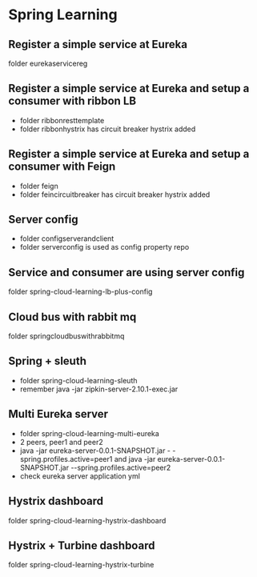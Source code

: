 # Spring Learning
## Register a simple service at Eureka
folder eurekaservicereg
## Register a simple service at Eureka and setup a consumer with ribbon LB
- folder ribbonresttemplate
- folder ribbonhystrix has circuit breaker hystrix added
## Register a simple service at Eureka and setup a consumer with Feign
- folder feign
- folder feincircuitbreaker has circuit breaker hystrix added
## Server config
- folder configserverandclient
- folder serverconfig is used as config property repo
## Service and consumer are using server config
folder spring-cloud-learning-lb-plus-config
## Cloud bus with rabbit mq
folder springcloudbuswithrabbitmq
## Spring + sleuth
- folder spring-cloud-learning-sleuth
- remember java -jar zipkin-server-2.10.1-exec.jar
## Multi Eureka server
- folder spring-cloud-learning-multi-eureka
- 2 peers, peer1 and peer2
- java -jar eureka-server-0.0.1-SNAPSHOT.jar - -spring.profiles.active=peer1 and java -jar eureka-server-0.0.1-SNAPSHOT.jar --spring.profiles.active=peer2
- check eureka server application yml
## Hystrix dashboard
folder spring-cloud-learning-hystrix-dashboard
## Hystrix + Turbine dashboard
folder spring-cloud-learning-hystrix-turbine
